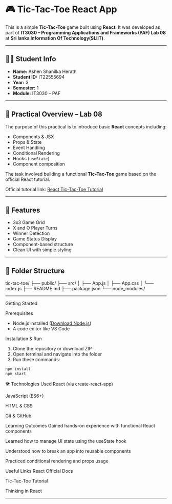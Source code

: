 # 🎮 Tic-Tac-Toe React App

This is a simple **Tic-Tac-Toe** game built using **React**. It was developed as part of **IT3030 – Programming Applications and Frameworks (PAF) Lab 08** at **Sri lanka Information Of Technology(SLIIT)**.

---

## 👨‍🎓 Student Info

- **Name:** Ashen Shanilka Herath
- **Student ID:** IT22555694
- **Year:** 3
- **Semester:** 1
- **Module:** IT3030 – PAF

---

## 🧠 Practical Overview – Lab 08

The purpose of this practical is to introduce basic **React** concepts including:

- Components & JSX
- Props & State
- Event Handling
- Conditional Rendering
- Hooks (`useState`)
- Component composition

The task involved building a functional **Tic-Tac-Toe** game based on the official React tutorial.

Official tutorial link: [React Tic-Tac-Toe Tutorial](https://react.dev/learn/tutorial-tic-tac-toe)

---

## 📌 Features

- 3x3 Game Grid
- X and O Player Turns
- Winner Detection
- Game Status Display
- Component-based structure
- Clean UI with simple styling

---

## 📂 Folder Structure

tic-tac-toe/
├── public/
├── src/
│ ├── App.js
│ ├── App.css
│ └── index.js
├── README.md
├── package.json
└── node_modules/

---

Getting Started

Prerequisites

- Node.js installed ([Download Node.js](https://nodejs.org))
- A code editor like VS Code

Installation & Run

1. Clone the repository or download ZIP
2. Open terminal and navigate into the folder
3. Run these commands:

```bash
npm install
npm start
```

🛠 Technologies Used
React (via create-react-app)

JavaScript (ES6+)

HTML & CSS

Git & GitHub

Learning Outcomes
Gained hands-on experience with functional React components

Learned how to manage UI state using the useState hook

Understood how to break an app into reusable components

Practiced conditional rendering and props usage

Useful Links
React Official Docs

Tic-Tac-Toe Tutorial

Thinking in React


--------------
